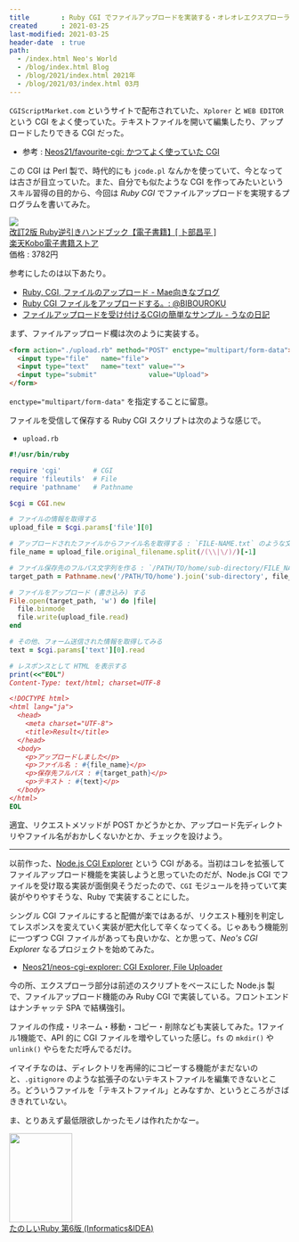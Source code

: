 ```yaml
---
title        : Ruby CGI でファイルアップロードを実装する・オレオレエクスプローラを作ってみた
created      : 2021-03-25
last-modified: 2021-03-25
header-date  : true
path:
  - /index.html Neo's World
  - /blog/index.html Blog
  - /blog/2021/index.html 2021年
  - /blog/2021/03/index.html 03月
---
```


`CGIScriptMarket.com` というサイトで配布されていた、`Xplorer` と `WEB EDITOR` という CGI をよく使っていた。テキストファイルを開いて編集したり、アップロードしたりできる CGI だった。

- 参考 : [Neos21/favourite-cgi: かつてよく使っていた CGI](https://github.com/Neos21/favourite-cgi)

この CGI は Perl 製で、時代的にも `jcode.pl` なんかを使っていて、今となっては古さが目立っていた。また、自分でも似たような CGI を作ってみたいというスキル習得の目的から、今回は *Ruby CGI* でファイルアップロードを実現するプログラムを書いてみた。

<div class="ad-rakuten">
  <div class="ad-rakuten-image">
    <a href="https://hb.afl.rakuten.co.jp/hgc/g00reb42.waxycf23.g00reb42.waxyd080/?pc=https%3A%2F%2Fitem.rakuten.co.jp%2Frakutenkobo-ebooks%2F19921eb85cee3d22a8f7279b49f50b32%2F&amp;m=http%3A%2F%2Fm.rakuten.co.jp%2Frakutenkobo-ebooks%2Fi%2F17668023%2F">
      <img src="https://thumbnail.image.rakuten.co.jp/@0_mall/rakutenkobo-ebooks/cabinet/0498/2000006700498.jpg?_ex=128x128">
    </a>
  </div>
  <div class="ad-rakuten-info">
    <div class="ad-rakuten-title">
      <a href="https://hb.afl.rakuten.co.jp/hgc/g00reb42.waxycf23.g00reb42.waxyd080/?pc=https%3A%2F%2Fitem.rakuten.co.jp%2Frakutenkobo-ebooks%2F19921eb85cee3d22a8f7279b49f50b32%2F&amp;m=http%3A%2F%2Fm.rakuten.co.jp%2Frakutenkobo-ebooks%2Fi%2F17668023%2F">改訂2版 Ruby逆引きハンドブック【電子書籍】[ 卜部昌平 ]</a>
    </div>
    <div class="ad-rakuten-shop">
      <a href="https://hb.afl.rakuten.co.jp/hgc/g00reb42.waxycf23.g00reb42.waxyd080/?pc=https%3A%2F%2Fwww.rakuten.co.jp%2Frakutenkobo-ebooks%2F&amp;m=http%3A%2F%2Fm.rakuten.co.jp%2Frakutenkobo-ebooks%2F">楽天Kobo電子書籍ストア</a>
    </div>
    <div class="ad-rakuten-price">価格 : 3782円</div>
  </div>
</div>

参考にしたのは以下あたり。

- [Ruby, CGI, ファイルのアップロード - Mae向きなブログ](https://maehrm.hatenablog.com/entry/20071116/p1)
- [Ruby CGI ファイルをアップロードする。: @BIBOUROKU](http://fager.cocolog-nifty.com/bibouroku/2008/06/rubycgi_c4a3.html)
- [ファイルアップロードを受け付けるCGIの簡単なサンプル - うなの日記](http://unageanu.hatenablog.com/entry/20070831/1188544728)

まず、ファイルアップロード欄は次のように実装する。

```html
<form action="./upload.rb" method="POST" enctype="multipart/form-data">
  <input type="file"   name="file">
  <input type="text"   name="text" value="">
  <input type="submit"             value="Upload">
</form>
```

`enctype="multipart/form-data"` を指定することに留意。

ファイルを受信して保存する Ruby CGI スクリプトは次のような感じで。

- `upload.rb`

```ruby
#!/usr/bin/ruby

require 'cgi'        # CGI
require 'fileutils'  # File
require 'pathname'   # Pathname

$cgi = CGI.new

# ファイルの情報を取得する
upload_file = $cgi.params['file'][0]

# アップロードされたファイルからファイル名を取得する : `FILE-NAME.txt` のような文字列が取れることになる
file_name = upload_file.original_filename.split(/(\\|\/)/)[-1]

# ファイル保存先のフルパス文字列を作る : `/PATH/TO/home/sub-directory/FILE_NAME.txt` となる
target_path = Pathname.new('/PATH/TO/home').join('sub-directory', file_name).cleanpath.to_s

# ファイルをアップロード (書き込み) する
File.open(target_path, 'w') do |file|
  file.binmode
  file.write(upload_file.read)
end

# その他、フォーム送信された情報を取得してみる
text = $cgi.params['text'][0].read

# レスポンスとして HTML を表示する
print(<<"EOL")
Content-Type: text/html; charset=UTF-8

<!DOCTYPE html>
<html lang="ja">
  <head>
    <meta charset="UTF-8">
    <title>Result</title>
  </head>
  <body>
    <p>アップロードしました</p>
    <p>ファイル名 : #{file_name}</p>
    <p>保存先フルパス : #{target_path}</p>
    <p>テキスト : #{text}</p>
  </body>
</html>
EOL
```

適宜、リクエストメソッドが POST かどうかとか、アップロード先ディレクトリやファイル名がおかしくないかとか、チェックを設けよう。

-----

以前作った、[Node.js CGI Explorer](https://github.com/Neos21/nodejs-cgi-explorer) という CGI がある。当初はコレを拡張してファイルアップロード機能を実装しようと思っていたのだが、Node.js CGI でファイルを受け取る実装が面倒臭そうだったので、`CGI` モジュールを持っていて実装がやりやすそうな、Ruby で実装することにした。

シングル CGI ファイルにすると配備が楽ではあるが、リクエスト種別を判定してレスポンスを変えていく実装が肥大化して辛くなってくる。じゃあもう機能別に一つずつ CGI ファイルがあっても良いかな、とか思って、*Neo's CGI Explorer* なるプロジェクトを始めてみた。

- [Neos21/neos-cgi-explorer: CGI Explorer, File Uploader](https://github.com/Neos21/neos-cgi-explorer)

今の所、エクスプローラ部分は前述のスクリプトをベースにした Node.js 製で、ファイルアップロード機能のみ Ruby CGI で実装している。フロントエンドはナンチャッテ SPA で結構強引。

ファイルの作成・リネーム・移動・コピー・削除なども実装してみた。1ファイル1機能で、API 的に CGI ファイルを増やしていった感じ。`fs` の `mkdir()` や `unlink()` やらをただ呼んでるだけ。

イマイチなのは、ディレクトリを再帰的にコピーする機能がまだないのと、`.gitignore` のような拡張子のないテキストファイルを編集できないところ。どういうファイルを「テキストファイル」とみなすか、というところがさばききれていない。

ま、とりあえず最低限欲しかったモノは作れたかなー。

<div class="ad-amazon">
  <div class="ad-amazon-image">
    <a href="https://www.amazon.co.jp/dp/4797399848?tag=neos21-22&amp;linkCode=osi&amp;th=1&amp;psc=1">
      <img src="https://m.media-amazon.com/images/I/51EucjEXm-L._SL160_.jpg" width="113" height="160">
    </a>
  </div>
  <div class="ad-amazon-info">
    <div class="ad-amazon-title">
      <a href="https://www.amazon.co.jp/dp/4797399848?tag=neos21-22&amp;linkCode=osi&amp;th=1&amp;psc=1">たのしいRuby 第6版 (Informatics&amp;IDEA)</a>
    </div>
  </div>
</div>
